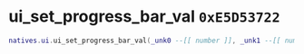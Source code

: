 # ui_set_progress_bar_val `0xE5D53722`

```lua
natives.ui.ui_set_progress_bar_val(_unk0 --[[ number ]], _unk1 --[[ number ]])
```
